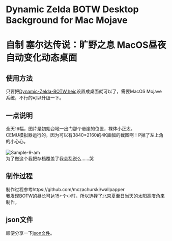 # Dynamic Zelda BOTW Desktop Background for Mac Mojave

自制 塞尔达传说：旷野之息 MacOS昼夜自动变化动态桌面
=====
使用方法
---
只要把[Dynamic-Zelda-BOTW.heic](https://github.com/Jarry-Wong/Dynamic-Zelda-BOTW-Desktop-Background-for-Mac-Mojave/blob/master/Dynamic-Zelda-BOTW.heic)设置成桌面就可以了，需要MacOS Mojave系统，不行的可以升级一下。<br>

一点说明
---
全天16幅，图片是初始台地一出门那个悬崖的位置，裸体小正太。<br>
CEMU模拟器运行的，因为可以有3840×2160的4K画幅的截图啊！P掉了左上角的小心心。<br>
<br>
![Sample-9-am](https://github.com/Jarry-Wong/Dynamic-Zelda-BOTW-Desktop-Background-for-Mac-Mojave/blob/master/processed-screenshot/am9.png)
<br>
为了做这个我把存档覆盖了我会乱说么……哭
<br>

制作过程
---
制作过程参考https://github.com/mczachurski/wallpapper<br>
我发现BOTW的昼长可达15+个小时，所以选择了北京夏至日当天的太阳高度角来制作。
<br>

json文件
---
顺便分享一下[json文件](https://github.com/Jarry-Wong/Dynamic-Zelda-BOTW-Desktop-Background-for-Mac-Mojave/blob/master/Dynamic-Zelda-BOTW.json)。

